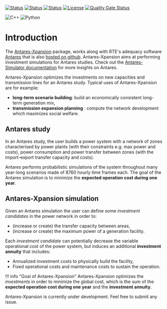 [![Status][ubuntu_system_svg]][ubuntu_system_link]  [![Status][windows_vcpkg_svg]][windows_vcpkg_link] [![Status][centos_system_svg]][centos_system_link] [![License](https://img.shields.io/badge/License-Apache%202.0-blue.svg)](https://opensource.org/licenses/Apache-2.0) [![Quality Gate Status](https://sonarcloud.io/api/project_badges/measure?project=AntaresSimulatorTeam_antares-xpansion&metric=alert_status)][sonarcloud_link]

![C++](https://img.shields.io/badge/c++-%2300599C.svg?style=for-the-badge&logo=c%2B%2B&logoColor=white) ![Python](https://img.shields.io/badge/python-3670A0?style=for-the-badge&logo=python&logoColor=ffdd54)

# Introduction

The [Antares-Xpansion][xpansion-github] package, works along with RTE's adequacy software [Antares][antareswebsite] that is also [hosted on github][antares-github]. Antares-Xpansion aims at performing investment simulations for Antares studies. Check out the [Antares-Simulator documentation][readthedocs-antares] for more insights on Antares. 

Antares-Xpansion optimizes the investments on new capacities and transmission lines for an Antares study. Typical uses of Antares-Xpansion are for example:

- **long-term scenario building**: build an economically consistent long-term generation mix,
- **transmission expansion planning** : compute the network development which maximizes social welfare.

## Antares study

In an Antares study, the user builds a power system with a network of zones
characterised by power plants (with their constraints e.g. max power and costs),
power consumption and power transfer between zones (with the import-export transfer capacity and costs).

Antares performs probabilistic simulations of the system
throughout many year-long scenarios made of 8760 hourly
time frames each.
The goal of the Antares simulation is to minimize the
**expected operation cost during one year**.

## Antares-Xpansion simulation

Given an Antares simulation the user can define some
_investment candidates_ in the power network in order to:

- (increase or create) the transfer capacity between areas,
- (increase or create) the maximum power of a generation facility.

Each _investment candidate_ can potentially decrease the variable operational cost
of the power system, but induces an additional **investment annuity** that includes:

- Annualized investment costs to physically build the facility,
- Fixed operational costs and maintenance costs to sustain the operation.

!!! info "Goal of Antares-Xpansion" 
    Antares-Xpansion optimizes the _investments_ in order to minimize the global cost, which is the sum of the **expected operation cost during one year** and the **investment annuity**.

Antares-Xpansion is currently under development. Feel free to submit any issue.


[ubuntu_system_svg]: https://github.com/AntaresSimulatorTeam/antares-xpansion/workflows/Ubuntu%20CI%20(system%20libs)/badge.svg
[ubuntu_system_link]: https://github.com/AntaresSimulatorTeam/antares-xpansion/actions?query=workflow%3A"Ubuntu%20CI%20(system%20libs)"
[windows_vcpkg_svg]: https://github.com/AntaresSimulatorTeam/antares-xpansion/workflows/Windows%20CI%20(VCPKG)/badge.svg
[windows_vcpkg_link]: https://github.com/AntaresSimulatorTeam/antares-xpansion/actions?query=workflow%3A"Windows%20CI%20(VCPKG)"
[centos_system_svg]: https://github.com/AntaresSimulatorTeam/antares-xpansion/workflows/Centos7%20CI%20(system%20libs)/badge.svg
[centos_system_link]: https://github.com/AntaresSimulatorTeam/antares-xpansion/actions?query=workflow%3A"Centos7%20CI%20(system%20libs)"
[sonarcloud_link]: https://sonarcloud.io/dashboard?id=AntaresSimulatorTeam_antares-xpansion

[xpansion-github]: https://github.com/AntaresSimulatorTeam/antares-xpansion
[antares-github]: https://github.com/AntaresSimulatorTeam/Antares_Simulator
[readthedocs-antares]: https://antares-doc.readthedocs.io/
[antareswebsite]: https://antares-simulator.org
